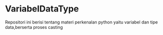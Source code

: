 # VariabelDataType
Repositori ini berisi tentang materi perkenalan python yaitu variabel dan tipe data,berserta proses casting
